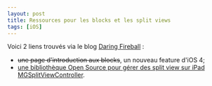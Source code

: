 ```yaml
---
layout: post
title: Ressources pour les blocks et les split views
tags: [iOS]
---
```


Voici 2 liens trouvés via le blog
[Daring Fireball](https://daringfireball.net/) :

- ~~une page d'introduction aux blocks~~, un nouveau feature d'iOS 4;
- [une bibliothèque Open Source pour gérer des split view sur iPad MGSplitViewController](http://mattgemmell.com/2010/07/31/mgsplitviewcontroller-for-ipad).
